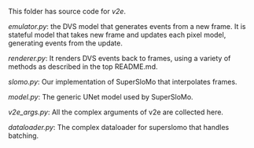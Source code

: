 This folder has source code for _v2e_.

_emulator.py_: the DVS model that generates events from a new frame. It is stateful model that takes new frame and updates each pixel model, generating events from the update.

_renderer.py_: It renders DVS events back to frames, using a variety of methods as described in the top README.md.

_slomo.py_: Our implementation of SuperSloMo that interpolates frames.

_model.py_: The generic UNet model used by SuperSloMo.

_v2e_args.py_: All the complex arguments of v2e are collected here.

_dataloader.py_: The complex dataloader for superslomo that handles batching.

